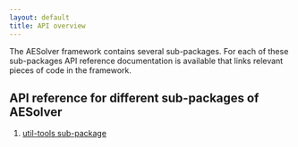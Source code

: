 ```yaml
---
layout: default
title: API overview
---
```


The AESolver framework contains several sub-packages.
For each of these sub-packages API reference documentation is available that links relevant pieces of code in the framework.

## API reference for different sub-packages of AESolver

1. [util-tools sub-package](API_util_tools/API_index.html)
